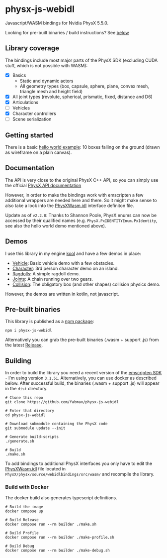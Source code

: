 # physx-js-webidl
Javascript/WASM bindings for Nvidia PhysX 5.5.0.

Looking for pre-built binaries / build instructions? See [below](#pre-built-binaries)

## Library coverage

The bindings include most major parts of the PhysX SDK (excluding CUDA stuff, which is not possible with WASM):
- [x] Basics
    - Static and dynamic actors
    - All geometry types (box, capsule, sphere, plane, convex mesh, triangle mesh and height field)
- [x] All joint types (revolute, spherical, prismatic, fixed, distance and D6)
- [x] Articulations
- [ ] Vehicles
- [x] Character controllers
- [ ] Scene serialization

## Getting started
There is a basic [hello world example](dist/helloworld.html): 10 boxes falling on the ground (drawn as wireframe on a plain canvas).

## Documentation
The API is very close to the original PhysX C++ API, so you can simply use the official
[PhysX API documentation](https://nvidia-omniverse.github.io/PhysX/physx/5.5.0/index.html)

However, in order to make the bindings work with emscripten a few additional wrappers are needed here and there. So it might
make sense to also take a look into the [PhysXWasm.idl](https://github.com/fabmax/PhysX/blob/webidl-bindings/physx/source/webidlbindings/src/wasm/PhysXWasm.idl)
interface definiton file.

Update as of `v2.2.0`: Thanks to Shannon Poole, PhysX enums can now be accessed by their qualified names (e.g. `PhysX.PxIDENTITYEnum.PxIdentity`,
see also the hello world demo mentioned above).

## Demos
I use this library in my engine [kool](https://github.com/fabmax/kool) and have a few demos in place:
- [Vehicle](https://fabmax.github.io/kool/kool-js/?demo=phys-vehicle): Basic vehicle demo with a few obstacles.
- [Character](https://fabmax.github.io/kool/kool-js/?demo=phys-terrain): 3rd person character demo on an island.
- [Ragdolls](https://fabmax.github.io/kool/kool-js/?demo=phys-ragdoll): A simple ragdoll demo.
- [Joints](https://fabmax.github.io/kool/kool-js/?demo=phys-joints): A chain running over two gears.
- [Collision](https://fabmax.github.io/kool/kool-js/?demo=physics): The obligatory box (and other shapes) collision physics demo.

However, the demos are written in kotlin, not javascript.

## Pre-built binaries
This library is published as a [npm package](https://www.npmjs.com/package/physx-js-webidl):
```
npm i physx-js-webidl
```
Alternatively you can grab the pre-built binaries (.wasm + support .js) from the latest [Release](https://github.com/fabmax/physx-js-webidl/releases).

## Building
In order to build the library you need a recent version of the [emscripten SDK](https://emscripten.org/docs/getting_started/downloads.html) - I'm
using version `3.1.51`. Alternatively, you can use docker as described below.
After successful build, the binaries (.wasm + support .js) will appear in the `dist` directory.

```
# Clone this repo
git clone https://github.com/fabmax/physx-js-webidl

# Enter that directory
cd physx-js-webidl

# Download submodule containing the PhysX code
git submodule update --init

# Generate build-scripts
./generate.sh

# Build
./make.sh
```

To add bindings to additional PhysX interfaces you only have to edit the
[PhysXWasm.idl](https://github.com/fabmax/PhysX/blob/webidl-bindings/physx/source/webidlbindings/src/wasm/PhysXWasm.idl)
file located in `PhysX/physx/source/webidlbindings/src/wasm/` and recompile the library.

### Build with Docker

The docker build also generates typescript definitions.

```
# Build the image
docker compose up

# Build Release
docker compose run --rm builder ./make.sh

# Build Profile
docker compose run --rm builder ./make-profile.sh

# Build Debug
docker compose run --rm builder ./make-debug.sh
```

